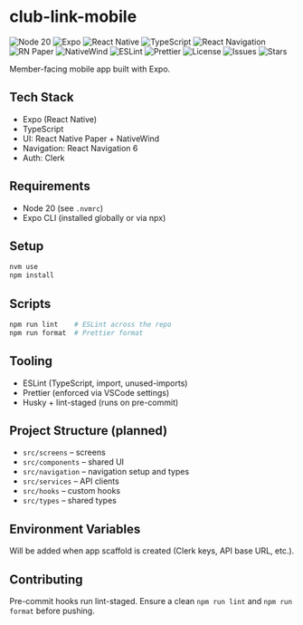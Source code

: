 # club-link-mobile

![Node 20](https://img.shields.io/badge/node-20.x-43853d?logo=node.js&logoColor=white)
![Expo](https://img.shields.io/badge/Expo-Managed_Workflow-000020?logo=expo&logoColor=white)
![React Native](https://img.shields.io/badge/React_Native-0.7x-61DAFB?logo=react&logoColor=black)
![TypeScript](https://img.shields.io/badge/TypeScript-5.x-3178C6?logo=typescript&logoColor=white)
![React Navigation](https://img.shields.io/badge/React_Navigation-6-CA4245)
![RN Paper](https://img.shields.io/badge/React_Native_Paper-UI-6200EE)
![NativeWind](https://img.shields.io/badge/NativeWind-Styling-38B2AC)
![ESLint](https://img.shields.io/badge/ESLint-configured-4B32C3?logo=eslint&logoColor=white)
![Prettier](https://img.shields.io/badge/Prettier-configured-ff69b4?logo=prettier&logoColor=white)
![License](https://img.shields.io/badge/license-ISC-blue)
![Issues](https://img.shields.io/github/issues/hannahborel/club-link-mobile)
![Stars](https://img.shields.io/github/stars/hannahborel/club-link-mobile?style=social)

Member-facing mobile app built with Expo.

## Tech Stack

- Expo (React Native)
- TypeScript
- UI: React Native Paper + NativeWind
- Navigation: React Navigation 6
- Auth: Clerk

## Requirements

- Node 20 (see `.nvmrc`)
- Expo CLI (installed globally or via npx)

## Setup

```bash
nvm use
npm install
```

## Scripts

```bash
npm run lint    # ESLint across the repo
npm run format  # Prettier format
```

## Tooling

- ESLint (TypeScript, import, unused-imports)
- Prettier (enforced via VSCode settings)
- Husky + lint-staged (runs on pre-commit)

## Project Structure (planned)

- `src/screens` – screens
- `src/components` – shared UI
- `src/navigation` – navigation setup and types
- `src/services` – API clients
- `src/hooks` – custom hooks
- `src/types` – shared types

## Environment Variables

Will be added when app scaffold is created (Clerk keys, API base URL, etc.).

## Contributing

Pre-commit hooks run lint-staged. Ensure a clean `npm run lint` and `npm run format` before pushing.
